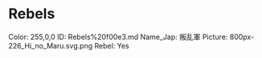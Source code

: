 # Rebels

Color: 255,0,0
ID: Rebels%20f00e3.md
Name_Jap: 叛乱軍
Picture: 800px-226_Hi_no_Maru.svg.png
Rebel: Yes